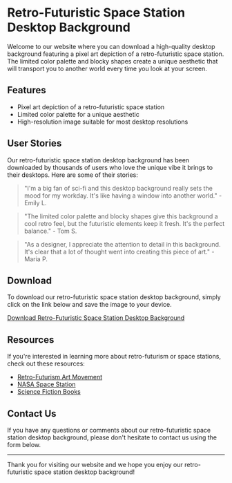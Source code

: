 <!--font:Montserrat-->

# Retro-Futuristic Space Station Desktop Background

Welcome to our website where you can download a high-quality desktop background featuring a pixel art depiction of a retro-futuristic space station. The limited color palette and blocky shapes create a unique aesthetic that will transport you to another world every time you look at your screen.

## Features

- Pixel art depiction of a retro-futuristic space station
- Limited color palette for a unique aesthetic
- High-resolution image suitable for most desktop resolutions

## User Stories

Our retro-futuristic space station desktop background has been downloaded by thousands of users who love the unique vibe it brings to their desktops. Here are some of their stories:

> "I'm a big fan of sci-fi and this desktop background really sets the mood for my workday. It's like having a window into another world." - Emily L.

> "The limited color palette and blocky shapes give this background a cool retro feel, but the futuristic elements keep it fresh. It's the perfect balance." - Tom S.

> "As a designer, I appreciate the attention to detail in this background. It's clear that a lot of thought went into creating this piece of art." - Maria P.

## Download

To download our retro-futuristic space station desktop background, simply click on the link below and save the image to your device.

[Download Retro-Futuristic Space Station Desktop Background](#)

## Resources

If you're interested in learning more about retro-futurism or space stations, check out these resources:

- [Retro-Futurism Art Movement](#)
- [NASA Space Station](#)
- [Science Fiction Books](#)

## Contact Us

If you have any questions or comments about our retro-futuristic space station desktop background, please don't hesitate to contact us using the form below.

---

Thank you for visiting our website and we hope you enjoy our retro-futuristic space station desktop background!

<!--

Write me content for website with wallpaper which alt text is:

"A pixel art depiction of a space station, with blocky shapes and limited colors that create a retro and futuristic feel."

The name/title of the page should not be 1:1 copy of the alt text but rather a real content of the website which is using this wallpaper.

- Use markdown format 
- Start with heading
- Heading should be short and concise
- The content should look like a real website 
- The website should not be about the wallpaper, wallpaper is just a related background
- Heading should be contain work "wallpaper" or "background"
- Include real sections like references, contact, user stories, etc. use things relevant to the page purpose.
- Feel free to use structure like headings, bullets, numbering, blockquotes, paragraphs, horizontal lines, etc.
- You can use formatting like bold or _italic_
- You can include UTF-8 emojis
- Links should be only #hash anchors (and you can refer to the document itself)
- Do not include images


---


# Space Station Wallpaper for Your Desktop Background

Welcome to our website where you can download a stunning pixel art depiction of a space station as your desktop wallpaper. The wallpaper features blocky shapes and limited colors that create a retro and futuristic feel, perfect for sci-fi enthusiasts and gamers alike.

## Features

- Pixel art depiction of a space station
- Retro and futuristic feel
- Limited color palette
- High-resolution image suitable for most desktop resolutions

## User Stories

Our wallpaper has been downloaded by thousands of users who love the retro-futuristic vibe it brings to their desktops. Here are some of their stories:

> "I'm a huge fan of pixel art and this space station wallpaper is just amazing! It's now my go-to wallpaper for all my devices." - John D.

> "As a gamer, I appreciate the attention to detail in this wallpaper. It really sets the mood for my gaming sessions." - Sarah K.

> "I work in a creative field and this wallpaper gives me inspiration every time I look at it. It's like having a piece of art on my desktop." - Michael S.

## Download

To download our space station wallpaper, simply click on the link below and save the image to your device.

[Download Space Station Wallpaper](#)

## References

If you're interested in learning more about pixel art or space stations, check out these resources:

- [Pixel Art Tutorial](#)
- [NASA Space Station](#)
- [Retro-Futurism Art Movement](#)

## Contact Us

If you have any questions or comments about our space station wallpaper, please don't hesitate to contact us using the form below.

---

Thank you for visiting our website and we hope you enjoy our space station wallpaper!


---


Heading should not include word "wallpaper". The website should not be about the wallpaper itself, wallpaper is just a related background, rewrite whole content.


---


# Retro-Futuristic Space Station Desktop Background

Welcome to our website where you can download a high-quality desktop background featuring a pixel art depiction of a retro-futuristic space station. The limited color palette and blocky shapes create a unique aesthetic that will transport you to another world every time you look at your screen.

## Features

- Pixel art depiction of a retro-futuristic space station
- Limited color palette for a unique aesthetic
- High-resolution image suitable for most desktop resolutions

## User Stories

Our retro-futuristic space station desktop background has been downloaded by thousands of users who love the unique vibe it brings to their desktops. Here are some of their stories:

> "I'm a big fan of sci-fi and this desktop background really sets the mood for my workday. It's like having a window into another world." - Emily L.

> "The limited color palette and blocky shapes give this background a cool retro feel, but the futuristic elements keep it fresh. It's the perfect balance." - Tom S.

> "As a designer, I appreciate the attention to detail in this background. It's clear that a lot of thought went into creating this piece of art." - Maria P.

## Download

To download our retro-futuristic space station desktop background, simply click on the link below and save the image to your device.

[Download Retro-Futuristic Space Station Desktop Background](#)

## Resources

If you're interested in learning more about retro-futurism or space stations, check out these resources:

- [Retro-Futurism Art Movement](#)
- [NASA Space Station](#)
- [Science Fiction Books](#)

## Contact Us

If you have any questions or comments about our retro-futuristic space station desktop background, please don't hesitate to contact us using the form below.

---

Thank you for visiting our website and we hope you enjoy our retro-futuristic space station desktop background!


---


Write me a Google font which is best fitting for the website.

Pick from the list:
- Futura
- Roboto
- Exo 2
- Cinzel
- Lobster
- Montserrat
- Dancing Script
- Orbitron
- Cabin
- Creepster
- Inter
- Great Vibes
- Lato
- Cormorant Garamond
- Barlow Condensed
- Playfair Display
- Open Sans
- Raleway
- Poppins
- IBM Plex Sans
- Cinzel Decorative
- Alegreya


Write just the font name nothing else.


---


Montserrat

-->
